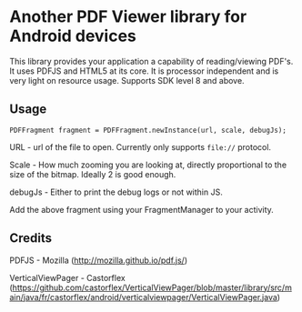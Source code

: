 Another PDF Viewer library for Android devices
==============================================
This library provides your application a capability of reading/viewing PDF's. It uses PDFJS and HTML5 at its core. It is processor independent and is very light on resource usage. Supports SDK level 8 and above.

Usage
-----
`PDFFragment fragment = PDFFragment.newInstance(url, scale, debugJs);`

URL - url of the file to open. Currently only supports `file://` protocol.


Scale - How much zooming you are looking at, directly proportional to the size of the bitmap. Ideally 2 is good enough.


debugJs - Either to print the debug logs or not within JS.


Add the above fragment using your FragmentManager to your activity.


Credits
-------
PDFJS - Mozilla (http://mozilla.github.io/pdf.js/)


VerticalViewPager - Castorflex (https://github.com/castorflex/VerticalViewPager/blob/master/library/src/main/java/fr/castorflex/android/verticalviewpager/VerticalViewPager.java)

